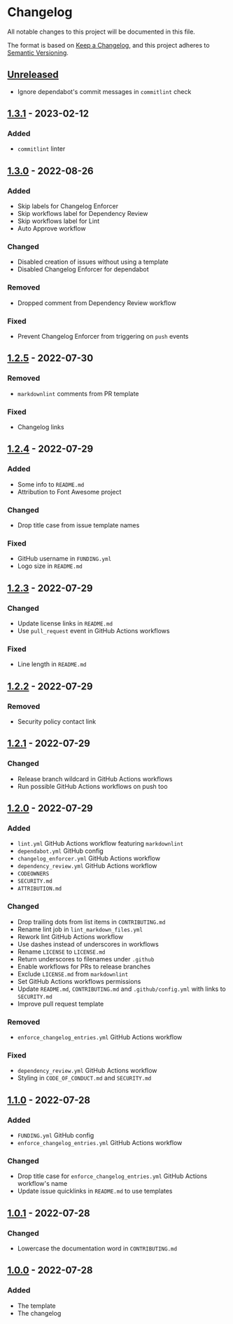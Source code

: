 # Changelog

All notable changes to this project will be documented in this file.

The format is based on [Keep a Changelog](https://keepachangelog.com/en/1.0.0/), and this project adheres
to [Semantic Versioning](https://semver.org/spec/v2.0.0.html).

## [Unreleased]

<!-- markdownlint-disable-next-line -->
<!-- ### Added -->

<!-- markdownlint-disable-next-line -->
<!-- ### Changed -->

<!-- markdownlint-disable-next-line -->
<!-- ### Deprecated -->

<!-- markdownlint-disable-next-line -->
<!-- ### Removed -->

<!-- markdownlint-disable-next-line -->
<!-- ### Fixed -->

- Ignore dependabot's commit messages in `commitlint` check

<!-- markdownlint-disable-next-line -->
<!-- ### Security -->

## [1.3.1] - 2023-02-12

<!-- markdownlint-disable-next-line -->

### Added

- `commitlint` linter

## [1.3.0] - 2022-08-26

<!-- markdownlint-disable-next-line -->

### Added

- Skip labels for Changelog Enforcer
- Skip workflows label for Dependency Review
- Skip workflows label for Lint
- Auto Approve workflow

<!-- markdownlint-disable-next-line -->

### Changed

- Disabled creation of issues without using a template
- Disabled Changelog Enforcer for dependabot

<!-- markdownlint-disable-next-line -->

### Removed

- Dropped comment from Dependency Review workflow

<!-- markdownlint-disable-next-line -->

### Fixed

- Prevent Changelog Enforcer from triggering on `push` events

## [1.2.5] - 2022-07-30

<!-- markdownlint-disable-next-line -->

### Removed

- `markdownlint` comments from PR template

<!-- markdownlint-disable-next-line -->

### Fixed

- Changelog links

## [1.2.4] - 2022-07-29

<!-- markdownlint-disable-next-line -->

### Added

- Some info to `README.md`
- Attribution to Font Awesome project

<!-- markdownlint-disable-next-line -->

### Changed

- Drop title case from issue template names

<!-- markdownlint-disable-next-line -->

### Fixed

- GitHub username in `FUNDING.yml`
- Logo size in `README.md`

## [1.2.3] - 2022-07-29

<!-- markdownlint-disable-next-line -->

### Changed

- Update license links in `README.md`
- Use `pull_request` event in GitHub Actions workflows

<!-- markdownlint-disable-next-line -->

### Fixed

- Line length in `README.md`

## [1.2.2] - 2022-07-29

<!-- markdownlint-disable-next-line -->

### Removed

- Security policy contact link

## [1.2.1] - 2022-07-29

<!-- markdownlint-disable-next-line -->

### Changed

- Release branch wildcard in GitHub Actions workflows
- Run possible GitHub Actions workflows on push too

## [1.2.0] - 2022-07-29

<!-- markdownlint-disable-next-line -->

### Added

- `lint.yml` GitHub Actions workflow featuring `markdownlint`
- `dependabot.yml` GitHub config
- `changelog_enforcer.yml` GitHub Actions workflow
- `dependency_review.yml` GitHub Actions workflow
- `CODEOWNERS`
- `SECURITY.md`
- `ATTRIBUTION.md`

<!-- markdownlint-disable-next-line -->

### Changed

- Drop trailing dots from list items in `CONTRIBUTING.md`
- Rename lint job in `lint_markdown_files.yml`
- Rework lint GitHub Actions workflow
- Use dashes instead of underscores in workflows
- Rename `LICENSE` to `LICENSE.md`
- Return underscores to filenames under `.github`
- Enable workflows for PRs to release branches
- Exclude `LICENSE.md` from `markdownlint`
- Set GitHub Actions workflows permissions
- Update `README.md`, `CONTRIBUTING.md` and `.github/config.yml` with links to `SECURITY.md`
- Improve pull request template

<!-- markdownlint-disable-next-line -->

### Removed

- `enforce_changelog_entries.yml` GitHub Actions workflow

<!-- markdownlint-disable-next-line -->

### Fixed

- `dependency_review.yml` GitHub Actions workflow
- Styling in `CODE_OF_CONDUCT.md` and `SECURITY.md`

## [1.1.0] - 2022-07-28

<!-- markdownlint-disable-next-line -->

### Added

- `FUNDING.yml` GitHub config
- `enforce_changelog_entries.yml` GitHub Actions workflow

<!-- markdownlint-disable-next-line -->

### Changed

- Drop title case for `enforce_changelog_entries.yml` GitHub Actions workflow's name
- Update issue quicklinks in `README.md` to use templates

## [1.0.1] - 2022-07-28

<!-- markdownlint-disable-next-line -->

### Changed

- Lowercase the documentation word in `CONTRIBUTING.md`

## [1.0.0] - 2022-07-28

<!-- markdownlint-disable-next-line -->

### Added

- The template
- The changelog

<!-- VERSION DIFFLINKS -->

[Unreleased]: https://github.com/Serpentiel/template/compare/v1.3.1...main
[1.3.1]: https://github.com/Serpentiel/template/compare/v1.3.0...v1.3.1
[1.3.0]: https://github.com/Serpentiel/template/compare/v1.2.5...v1.3.0
[1.2.5]: https://github.com/Serpentiel/template/compare/v1.2.4...v1.2.5
[1.2.4]: https://github.com/Serpentiel/template/compare/v1.2.3...v1.2.4
[1.2.3]: https://github.com/Serpentiel/template/compare/v1.2.2...v1.2.3
[1.2.2]: https://github.com/Serpentiel/template/compare/v1.2.1...v1.2.2
[1.2.1]: https://github.com/Serpentiel/template/compare/v1.2.0...v1.2.1
[1.2.0]: https://github.com/Serpentiel/template/compare/v1.1.0...v1.2.0
[1.1.0]: https://github.com/Serpentiel/template/compare/v1.0.1...v1.1.0
[1.0.1]: https://github.com/Serpentiel/template/compare/v1.0.0...v1.0.1
[1.0.0]: https://github.com/Serpentiel/template/releases/tag/v1.0.0

